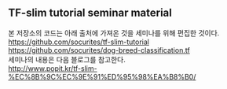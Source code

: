 ## TF-slim tutorial seminar material
본 저장소의 코드는 아래 출처에 가져온 것을 세미나를 위해 편집한 것이다.</br>
https://github.com/socurites/tf-slim-tutorial</br>
https://github.com/socurites/dog-breed-classification.tf</br>
세미나의 내용은 다음 블로그를 참고한다.</br>
http://www.popit.kr/tf-slim-%EC%8B%9C%EC%9E%91%ED%95%98%EA%B8%B0/</br>
